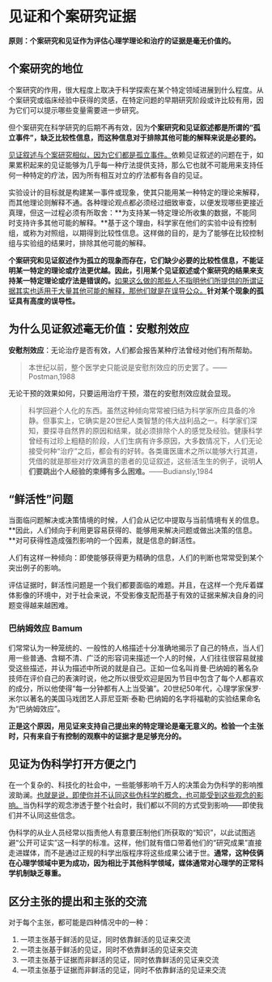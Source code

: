 # 见证和个案研究证据

**原则：个案研究和见证作为评估心理学理论和治疗的证据是毫无价值的。**

## 个案研究的地位

个案研究的作用，很大程度上取决于科学探索在某个特定领域进展到什么程度。从个案研究或临床经验中获得的灵感，在特定问题的早期研究阶段或许比较有用，因为它们可以提示哪些变量需要进一步研究。

但个案研究在科学研究的后期不再有效，因为**个案研究和见证叙述都是所谓的“孤立事件”，缺乏比较性信息，而这种信息对于排除其他可能的解释来说是必要的。**

<u>见证叙述与个案研究相似，因为它们都是孤立事件。</u>依赖见证叙述的问题在于，如果累积起来的见证能够为几乎每一种疗法提供支持，那么它也就不可能用来支持任何一种特定的疗法，因为所有相互对立的疗法都有各自的见证。

实验设计的目标就是构建某一事件或现象，使其只能用某一种特定的理论来解释，而其他理论则解释不通。各种理论观点都必须经过细致审查，以便发现哪些更接近真理，但这一过程必须有所取舍：**为支持某一特定理论所收集的数据，不能同时支持许多其他可能的解释。**基于这个理由，科学家在他们的实验中设有控制组，或称为对照组，以期得到比较性信息。这样做的目的，是为了能够在比较控制组与实验组的结果时，排除其他可能的解释。

**个案研究和见证叙述作为孤立的现象而存在，它们缺少必要的比较性信息，不能证明某一特定的理论或疗法更优越。因此，引用某个见证叙述或个案研究的结果来支持某一特定理论或疗法是错误的。**<u>如果这么做的那些人不指明他们所提供的所谓证据其实也适用于大量其他可能的解释，那他们就是在误导公众。</u>**针对某个现象的孤证具有高度的误导性。**

## 为什么见证叙述毫无价值：安慰剂效应

**安慰剂效应**：无论治疗是否有效，人们都会报告某种疗法曾经对他们有所帮助。

> 本世纪以前，整个医学史只能说是安慰剂效应的历史罢了。——Postman,1988

无论干预的效果如何，只要运用治疗干预，潜在的安慰剂效应就会显现。

> 科学回避个人化的东西。虽然这种倾向常常被归结为科学家所应具备的冷静。但事实上，它确实是20世纪人类智慧的伟大战利品之一。科学家们深知，要探寻自然界的原因和结果，就必须排除个人的感觉及经验。健康科学曾经有过珍上粗糙的阶段，人们生病有许多原因，大多数情况下，人们无论接受何种“治疗”之后，都会有的好转。各类庸医庸术之所以能够大行其道，凭借的就是那些对疗效满意的患者的见证叙述，这些活生生的例子，说明**人们要跳出个人经验的束缚有多么困难。**——Budiansly,1984

## “鲜活性”问题

当面临问题解决或决策情境的时候，人们会从记忆中提取与当前情境有关的信息。**因此，人们倾向于利用更容易获得的、能够用来解决问题或做出决策的信息。**对可获得性造成强烈影响的一个因素，就是信息的鲜活性。

人们有这样一种倾向：即使能够获得更为精确的信息，人们的判断也常常受到某个突出例子的影响。

评估证据时，鲜活性问题是一个我们都要面临的难题。并且，在这样一个充斥着媒体影像的环境中，对于社会来说，不受影像支配而基于有效的证据来解决自身的问题变得越来越困难。

### **巴纳姆效应 Bamum**

们常常认为一种笼统的、一般性的人格描述十分准确地揭示了自己的特点，当人们用一些普通、含糊不清、广泛的形容词来描述一个人的时候，人们往往很容易就接受这些描述，并认为描述中所说的就是自己。正如一位名叫肖曼·巴纳姆的著名杂技师在评价自己的表演时说，他之所以很受欢迎是因为节目中包含了每个人都喜欢的成分，所以他使得“每一分钟都有人上当受骗”。20世纪50年代，心理学家保罗·米尔以著名的美国马戏团艺人菲尼亚斯·泰勒·巴纳姆的名字将福勒的实验结果命名为“巴纳姆效应”。

**正是这个原因，用见证来支持自己提出来的特定理论是毫无意义的。检验一个主张时，只有来自于有控制的观察中的证据才是足够充分的。**

## 见证为伪科学打开方便之门

在一个复杂的、科技化的社会中，一些能够影响千万人的决策会为伪科学的影响推波助澜。<u>也就是说，即使你并不认同这些伪科学的概念，也可能受到这些观念的影响。</u>当伪科学的观念渗透于整个社会时，我们都以不同的方式受到影响——即使我们并不认同这些信念。

伪科学的从业人员经常以指责他人有意要压制他们所获取的“知识”，以此试图逃避“公开可证实”这一科学的标准。这样，他们就有借口带着他们的“研究成果”直接走进媒体，而不是通过正规的科学出版程序将这些成果公诸于世。**通常，这种伎俩在心理学领域中更为成功，因为相比于其他科学领域，媒体通常对心理学的正常科学机制缺乏尊重。**

## 区分主张的提出和主张的交流

对于每个主张，都可能是四种情况中的一种：

1. 一项主张基于鲜活的见证，同时依靠鲜活的见证来交流
2. 一项主张基于鲜活的见证，同时不依靠鲜活的见证来交流
3. 一项主张基于证据而非鲜活的见证，同时依靠鲜活的见证来交流
4. 一项主张基于证据而非鲜活的见证，同时不依靠鲜活的见证来交流

